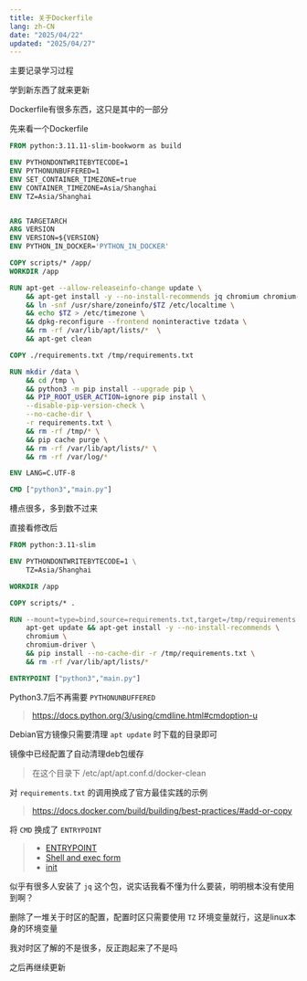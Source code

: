 ```yaml
---
title: 关于Dockerfile
lang: zh-CN
date: "2025/04/22"
updated: "2025/04/27"
---
```

主要记录学习过程

学到新东西了就来更新

Dockerfile有很多东西，这只是其中的一部分

<!-- more -->
先来看一个Dockerfile
```Dockerfile
FROM python:3.11.11-slim-bookworm as build

ENV PYTHONDONTWRITEBYTECODE=1
ENV PYTHONUNBUFFERED=1
ENV SET_CONTAINER_TIMEZONE=true
ENV CONTAINER_TIMEZONE=Asia/Shanghai
ENV TZ=Asia/Shanghai 


ARG TARGETARCH
ARG VERSION
ENV VERSION=${VERSION}
ENV PYTHON_IN_DOCKER='PYTHON_IN_DOCKER'

COPY scripts/* /app/
WORKDIR /app

RUN apt-get --allow-releaseinfo-change update \
    && apt-get install -y --no-install-recommends jq chromium chromium-driver tzdata \
    && ln -snf /usr/share/zoneinfo/$TZ /etc/localtime \
    && echo $TZ > /etc/timezone \
    && dpkg-reconfigure --frontend noninteractive tzdata \
    && rm -rf /var/lib/apt/lists/*  \
    && apt-get clean

COPY ./requirements.txt /tmp/requirements.txt

RUN mkdir /data \
    && cd /tmp \
    && python3 -m pip install --upgrade pip \
    && PIP_ROOT_USER_ACTION=ignore pip install \
    --disable-pip-version-check \
    --no-cache-dir \
    -r requirements.txt \
    && rm -rf /tmp/* \
    && pip cache purge \
    && rm -rf /var/lib/apt/lists/* \
    && rm -rf /var/log/*

ENV LANG=C.UTF-8

CMD ["python3","main.py"]
```
槽点很多，多到数不过来

直接看修改后
```Dockerfile
FROM python:3.11-slim

ENV PYTHONDONTWRITEBYTECODE=1 \
    TZ=Asia/Shanghai

WORKDIR /app

COPY scripts/* .

RUN --mount=type=bind,source=requirements.txt,target=/tmp/requirements.txt \
    apt-get update && apt-get install -y --no-install-recommends \
    chromium \
    chromium-driver \
    && pip install --no-cache-dir -r /tmp/requirements.txt \
    && rm -rf /var/lib/apt/lists/*

ENTRYPOINT ["python3","main.py"]
```
Python3.7后不再需要 `PYTHONUNBUFFERED`
>https://docs.python.org/3/using/cmdline.html#cmdoption-u

Debian官方镜像只需要清理 `apt update` 时下载的目录即可

镜像中已经配置了自动清理deb包缓存
>在这个目录下 /etc/apt/apt.conf.d/docker-clean

对 `requirements.txt` 的调用换成了官方最佳实践的示例
>https://docs.docker.com/build/building/best-practices/#add-or-copy

将 `CMD` 换成了 `ENTRYPOINT`
>- [ENTRYPOINT](https://docs.docker.com/reference/dockerfile/#entrypoint)
>- [Shell and exec form](https://docs.docker.com/reference/dockerfile/#shell-and-exec-form)
>- [init](https://docs.docker.com/reference/compose-file/services/#init)

似乎有很多人安装了 `jq` 这个包，说实话我看不懂为什么要装，明明根本没有使用到啊？

删除了一堆关于时区的配置，配置时区只需要使用 `TZ` 环境变量就行，这是linux本身的环境变量

我对时区了解的不是很多，反正跑起来了不是吗

之后再继续更新

